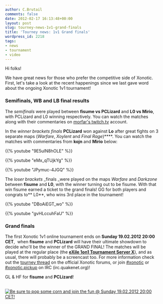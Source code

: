 ```yaml
---
author: C.Brutail
comments: false
date: 2012-02-17 16:13:48+00:00
layout: post
slug: tourney-news-1v1-grand-finals
title: 'Tourney news: 1v1 Grand finals'
wordpress_id: 2218
tags:
- news
- tournament
- video
---
```


Hi folks!

We have great news for those who prefer the competitive side of Xonotic. First, let's take a look at the recent happenings since we last gave word about the ongoing Xonotic 1v1 tournament!

### Semifinals, WB and LB final results

The _semifinals_ were played between **fisume vs PCLizard** and **L0 vs Mirio**, with PCLizard and L0 winning respectively. You can watch the matches along with their commentaries on [morfar's twitch.tv](http://en.twitch.tv/morfah/b/302150054) account.

In the _winner brackets finals_ **PCLizard** won against **Lo** after great fights on 3 separate maps (_Warfare_, _Xoylent_ and _Final Rage_)****. You can watch the matches with commentaries from **kojn** and **Mirio** below:

{{% youtube "9E5ulN8hOLE" %}}

{{% youtube "eMx_qTUjkYg" %}}

{{% youtube "JPymuc-4JGQ" %}}

The _loser brackets_ _finals _were played on the maps _Warfare_ and _Darkzone_ between **fisume** and **L0**, with the winner turning out to be fisume. With that win fisume earned a ticket to the grand finals! GG for both players and congrats to** L0**, who wins 3rd place in the tournament!

{{% youtube "DBoAiEGT_wo" %}}

{{% youtube "gvHLccuhFaU" %}}

### Grand finals

The first Xonotic 1v1 online tournament ends on **Sunday 19.02.2012 20:00 CET**,  when **fisume** and **PCLizard** will have their ultimate showdown to decide who'll be the winner of the GRAND FINAL! The matches will be played at the regular place (the **[eXile 1on1 Tournament Server X](http://dpmaster.deathmask.net/?game=xonotic&server=88.198.17.137:24446&sort=name)**), and as usual, there will probably be a screencast too. For more information check out the [tourney thread](http://forums.xonotic.org/showthread.php?tid=2177) on the official Xonotic forums, or join [#xonotic](irc://irc.quakenet.org/xonotic) or [#xonotic.pickup](irc://irc.quakenet.org/xonotic.pickup) on IRC (irc.quakenet.org)!

GL & HF for **fisume** and **PCLizard**!

 [![Be sure to pop some corn and join the fun @ Sunday 19.02.2012 20:00 CET!](/m/uploads/2012/02/grand_tourney-500x375.jpg)](http://www.xonotic.org/2012/02/tourney-news-1v1-grand-finals/grand_tourney/)
